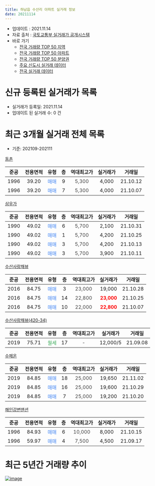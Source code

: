 ```yaml
---
title: 하남읍 수산리 아파트 실거래 정보
date: 20211114
---
```


* 업데이트 : 2021.11.14
* 자료 출처 : [국토교통부 실거래가 공개시스템](http://rt.molit.go.kr)
* 바로 가기
    * [전국 거래량 TOP 50 지역](https://apt-info.github.io/apt-trade-info/tr)
    * [전국 거래량 TOP 50 아파트](https://apt-info.github.io/apt-trade-info/ta)
    * [전국 거래량 TOP 50 분양권](https://apt-info.github.io/apt-trade-info/tb)
    * [주요 신도시 실거래 데이터](https://apt-info.github.io/apt-trade-info/newtown)
    * [전국 실거래 데이터](https://apt-info.github.io/apt-trade-info/all)



<script async src="https://pagead2.googlesyndication.com/pagead/js/adsbygoogle.js"></script>
<!-- 기본광고 -->
<ins class="adsbygoogle"
     style="display:block"
     data-ad-client="ca-pub-1142216861245946"
     data-ad-slot="4805727019"
     data-ad-format="auto"
     data-full-width-responsive="true"></ins>
<script>
     (adsbygoogle = window.adsbygoogle || []).push({});
</script>


# 신규 등록된 실거래가 목록

* 실거래가 등록일: 2021.11.14
* 업데이트 된 실거래 수: 0 건




<script async src="https://pagead2.googlesyndication.com/pagead/js/adsbygoogle.js"></script>
<!-- 기본광고 -->
<ins class="adsbygoogle"
     style="display:block"
     data-ad-client="ca-pub-1142216861245946"
     data-ad-slot="4805727019"
     data-ad-format="auto"
     data-full-width-responsive="true"></ins>
<script>
     (adsbygoogle = window.adsbygoogle || []).push({});
</script>


# 최근 3개월 실거래 전체 목록
* 기준: 202109-202111


[동촌](https://search.naver.com/search.naver?query=%EB%8F%99%EC%B4%8C)

|준공|전용면적|유형|층|역대최고가|실거래가|거래일|
|:---:|:---:|:---:|:---:|:---:|:---:|:---:|
|1996|39.20|<span style="color:#4285F3">매매</span>|9|<span style="color:#444444">5,300</span>|4,000|21.10.12|
|1996|39.20|<span style="color:#4285F3">매매</span>|7|<span style="color:#444444">5,300</span>|4,000|21.10.07|

[삼우가](https://search.naver.com/search.naver?query=%EC%82%BC%EC%9A%B0%EA%B0%80)

|준공|전용면적|유형|층|역대최고가|실거래가|거래일|
|:---:|:---:|:---:|:---:|:---:|:---:|:---:|
|1990|49.02|<span style="color:#4285F3">매매</span>|6|<span style="color:#444444">5,700</span>|2,100|21.10.31|
|1990|49.02|<span style="color:#4285F3">매매</span>|1|<span style="color:#444444">5,700</span>|4,200|21.10.25|
|1990|49.02|<span style="color:#4285F3">매매</span>|3|<span style="color:#444444">5,700</span>|4,200|21.10.13|
|1990|49.02|<span style="color:#4285F3">매매</span>|3|<span style="color:#444444">5,700</span>|3,900|21.10.11|

[수산사랑채뷰](https://search.naver.com/search.naver?query=%EC%88%98%EC%82%B0%EC%82%AC%EB%9E%91%EC%B1%84%EB%B7%B0)

|준공|전용면적|유형|층|역대최고가|실거래가|거래일|
|:---:|:---:|:---:|:---:|:---:|:---:|:---:|
|2016|84.75|<span style="color:#4285F3">매매</span>|3|<span style="color:#444444">23,000</span>|19,000|21.10.28|
|2016|84.75|<span style="color:#4285F3">매매</span>|14|<span style="color:#444444">22,800</span>|<b><span style="color:#FF0000">23,000</span></b>|21.10.25|
|2016|84.75|<span style="color:#4285F3">매매</span>|10|<span style="color:#444444">22,000</span>|<b><span style="color:#FF0000">22,800</span></b>|21.10.07|

[수산사랑채뷰(420-34)](https://search.naver.com/search.naver?query=%EC%88%98%EC%82%B0%EC%82%AC%EB%9E%91%EC%B1%84%EB%B7%B0%28420-34%29)

|준공|전용면적|유형|층|역대최고가|실거래가|거래일|
|:---:|:---:|:---:|:---:|:---:|:---:|:---:|
|2019|75.71|<span style="color:#34A853">월세</span>|17|<span style="color:#444444">-</span>|12,000/5|21.09.08|

[수페온](https://search.naver.com/search.naver?query=%EC%88%98%ED%8E%98%EC%98%A8)

|준공|전용면적|유형|층|역대최고가|실거래가|거래일|
|:---:|:---:|:---:|:---:|:---:|:---:|:---:|
|2019|84.85|<span style="color:#4285F3">매매</span>|18|<span style="color:#444444">25,000</span>|19,650|21.11.02|
|2019|84.85|<span style="color:#4285F3">매매</span>|16|<span style="color:#444444">25,000</span>|19,600|21.10.29|
|2019|84.85|<span style="color:#4285F3">매매</span>|7|<span style="color:#444444">25,000</span>|19,200|21.10.20|

[해인강변맨션](https://search.naver.com/search.naver?query=%ED%95%B4%EC%9D%B8%EA%B0%95%EB%B3%80%EB%A7%A8%EC%85%98)

|준공|전용면적|유형|층|역대최고가|실거래가|거래일|
|:---:|:---:|:---:|:---:|:---:|:---:|:---:|
|1996|84.93|<span style="color:#4285F3">매매</span>|6|<span style="color:#444444">10,000</span>|8,000|21.10.15|
|1996|59.97|<span style="color:#4285F3">매매</span>|4|<span style="color:#444444">7,500</span>|4,500|21.09.17|



<script async src="https://pagead2.googlesyndication.com/pagead/js/adsbygoogle.js"></script>
<!-- 기본광고 -->
<ins class="adsbygoogle"
     style="display:block"
     data-ad-client="ca-pub-1142216861245946"
     data-ad-slot="4805727019"
     data-ad-format="auto"
     data-full-width-responsive="true"></ins>
<script>
     (adsbygoogle = window.adsbygoogle || []).push({});
</script>


# 최근 5년간 거래량 추이


<div style="width:100%;">
    <canvas id="deal_progress" height="200"></canvas>
</div>

<script>
new Chart(document.getElementById("deal_progress"), {
    type: 'line',
    data: {
        labels: ['16.01','16.02','16.03','16.04','16.05','16.06','16.07','16.08','16.09','16.10','16.11','16.12','17.01','17.02','17.03','17.04','17.05','17.06','17.07','17.08','17.09','17.10','17.11','17.12','18.01','18.03','18.04','18.05','18.06','18.07','18.08','18.10','18.11','18.12','19.01','19.02','19.03','19.04','19.05','19.06','19.07','19.08','19.09','19.10','19.11','19.12','20.01','20.02','20.03','20.04','20.05','20.06','20.07','20.08','20.09','20.10','20.11','20.12','21.01','21.02','21.03','21.04','21.05','21.06','21.07','21.08','21.09','21.10','21.11'],
        datasets: [{
            label: '매매/분양권',
            data: [4,1,3,3,9,19,6,8,4,1,3,1,1,4,2,0,1,6,2,2,1,1,0,1,1,5,1,0,3,1,5,1,1,4,1,4,1,1,2,3,8,9,5,4,3,4,1,1,3,1,2,3,4,5,3,1,2,3,1,1,3,4,1,4,2,5,1,12,1],
            borderColor: "rgba(66, 133, 243, 1)",
            backgroundColor: "rgba(66, 133, 243, 0.05)",
            borderWidth: 1,
            pointRadius: 0,
            fill: false,
            lineTension: 0
        },{
            label: '전/월세',
            data: [1,0,1,1,1,1,1,2,1,1,2,0,2,5,2,1,2,0,1,3,0,0,1,2,0,1,0,1,0,2,1,0,1,1,1,1,0,2,1,0,1,3,1,1,4,1,1,3,0,2,0,2,3,3,2,3,0,0,0,0,1,1,1,0,4,7,1,0,0],
            borderColor: "rgba(255, 90, 0, 1)",
            backgroundColor: "rgba(255, 90, 0, 0.05)",
            borderWidth: 1,
            pointRadius: 0,
            fill: false,
            lineTension: 0
        },{
            label: '합계',
            data: [5,1,4,4,10,20,7,10,5,2,5,1,3,9,4,1,3,6,3,5,1,1,1,3,1,6,1,1,3,3,6,1,2,5,2,5,1,3,3,3,9,12,6,5,7,5,2,4,3,3,2,5,7,8,5,4,2,3,1,1,4,5,2,4,6,12,2,12,1],
            borderColor: "rgba(0, 0, 0, 1)",
            backgroundColor: "rgba(0, 0, 0, 0.03)",
            borderWidth: 0.1,
            pointRadius: 0,
            fill: true,
            lineTension: 0
        }
        ]
    },
    options: {
        responsive: true,
        title: {
            display: false
        },
        tooltips: {
            mode: 'index',
            intersect: false
        },
        hover: {
            mode: 'nearest',
            intersect: true
        },
        scales: {
            xAxes: [{
                display: true,
                scaleLabel: {
                    display: true,
                    labelString: '년/월'
                }
            }],
            yAxes: [{
                display: true,
                ticks: {
                    suggestedMin: 0,
                },
                scaleLabel: {
                    display: true,
                    labelString: '실거래 수'
                }
            }]
        }
    }
});

</script>


[![image](https://apt-info.github.io/images/2020-01-03-apt-trade-info/1024x500.png)](https://play.google.com/store/apps/details?id=com.aptinfo.apttradeinfo)


